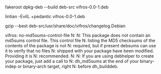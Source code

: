 fakeroot dpkg-deb --build deb-src vifros-0.0-1.deb

lintian -EviIL +pedantic vifros-0.0-1.deb

gzip --best deb-src/usr/share/doc/vifros/changelog.Debian

vifros: no-md5sums-control-file
N:
N:    This package does not contain an md5sums control file. This control file
N:    listing the MD5 checksums of the contents of the package is not
N:    required, but if present debsums can use it to verify that no files
N:    shipped with your package have been modified. Providing it is
N:    recommended.
N:
N:    If you are using debhelper to create your package, just add a call to
N:    dh_md5sums at the end of your binary-indep or binary-arch target, right
N:    before dh_builddeb.
